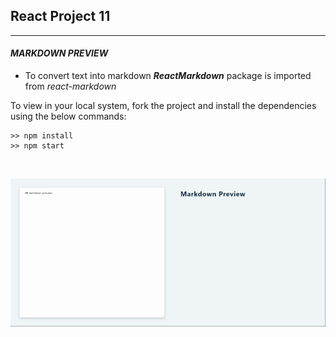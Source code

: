 ## React Project 11

<hr>

#### _**MARKDOWN PREVIEW**_

- To convert text into markdown **_ReactMarkdown_** package is imported from _react-markdown_

To view in your local system, fork the project and install the dependencies using the below commands:

```shell
>> npm install
>> npm start
```

<br>
<p align="center">
  <img src="readmeimg\Hnet-image.gif" width="1000" title="cart">
</p>
